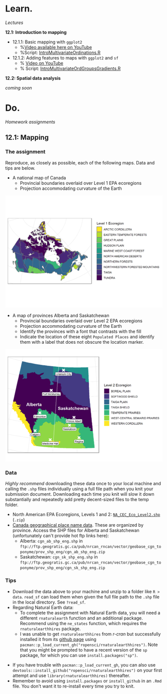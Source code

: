 # Learn.

*Lectures*

**12.1: Introduction to mapping** 

* 12.1.1: Basic mapping with `ggplot2`
  - %[Video available here on YouTube](https://youtu.be/UsUbpj6C4QA)
  - %Script: [IntroMultivariateOrdinations.R](https://github.com/devanmcg/IntroRangeR/blob/master/11_IntroMultivariate/IntroMultivariateOrdinations.R)
* 12.1.2: Adding features to maps with `ggplot2` and `sf`
  - % [Video on YouTube](https://youtu.be/HOQEtTofbjg)
  - % Script: [IntroMultivariateOrdGroupsGradients.R](https://github.com/devanmcg/IntroRangeR/blob/master/11_IntroMultivariate/IntroMultivariateOrdGroupsGradients.R)

**12.2: Spatial data analysis**

*coming soon* 

# Do. 

*Homework assignments*

## 12.1: Mapping

### The assignment

Reproduce, as closely as possible, each of the following maps. 
Data and tips are below.

* A national map of Canada
  - Provincial boundaries overlaid over Level 1 EPA ecoregions
  - Projection accommodating curvature of the Earth

<img src="https://github.com/devanmcg/IntroRangeR/blob/master/12_RasGIS/national-1.png" width="600" >

* A map of provinces Alberta and Saskatchewan
  - Provincial boundaries overlaid over Level 2 EPA ecoregions
  - Projection accommodating curvature of the Earth
  - Identify the provinces with a font that contrasts with the fill
  - Indicate the location of these eight `Populated Places` and identify them with a label that does not obscure the location marker.

<img src="https://github.com/devanmcg/IntroRangeR/blob/master/12_RasGIS/provincial-1.png" width="600">

### Data

*Highly recommend* downloading these data once to your local machine and calling the `.shp` files individually using a full file path when you knit your submission document. 
Downloading each time you knit will slow it down substantially and repeatedly add pretty decent-sized files to the temp folder. 

* North American EPA Ecoregions, Levels 1 and 2: [`NA_CEC_Eco_Level2.shp`](http://ecologicalregions.info/data/cec_na/NA_CEC_Eco_Level2.zip) (`.zip`)
* [Canada geographical place name data](https://www.nrcan.gc.ca/earth-sciences/geography/download-geographical-names-data/9245). 
These are organized by province. 
Access the SHP files for Alberta and Saskatchewan (unfortunately can't provide hot ftp links here):
  - Alberta: `cgn_ab_shp_eng.shp` in `ftp://ftp.geogratis.gc.ca/pub/nrcan_rncan/vector/geobase_cgn_toponyme/prov_shp_eng/cgn_ab_shp_eng.zip`  
  - Saskatchewan: `cgn_sk_shp_eng.shp` in `ftp://ftp.geogratis.gc.ca/pub/nrcan_rncan/vector/geobase_cgn_toponyme/prov_shp_eng/cgn_sk_shp_eng.zip`
  
### Tips 

* Download the data above to your machine and unzip to a folder like `R > data`.
   `read_sf` can load them when given the full file path to the `.shp` file in the local directory. 
   See `?read_sf`. 
* Regarding Natural Earth data: 
  - To complete the assignment with Natural Earth data, you will need a different `rnaturalearth` function and an additional package.
 Recommend using the `ne_states` function, which requires the `rnaturalearthhires` package. 
  - I was unable to get `rnaturalearthhires` from *r-cran* but successfully installed it from its [github page](https://github.com/ropensci/rnaturalearthhires/) using `pacman::p_load_current_gh("ropensci/rnaturalearthhires")`. 
 Note that you might be prompted to have a recent version of the `sp` package, for which you can use `install.packages("sp")`.
 - If you have trouble with `pacman::p_load_current_gh`, you can also use `devtools::install_github("ropensci/rnaturalearthhires")` on your first attempt and use `library(rnaturalearthhires)` thereafter. 
 - Remember to avoid using `install.packages` or `install_github` in an `.Rmd` file. 
 You don't want it to re-install every time you try to knit. 

